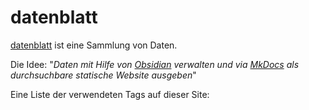 # datenblatt

[datenblatt](https://revooms.github.io/datenblatt/) ist eine Sammlung von Daten.


Die Idee: "_Daten mit Hilfe von [Obsidian](https://obsidian.md/) verwalten und via [MkDocs](https://www.mkdocs.org/) als durchsuchbare statische Website ausgeben_"

Eine Liste der verwendeten Tags auf dieser Site:

<!-- material/tags -->


